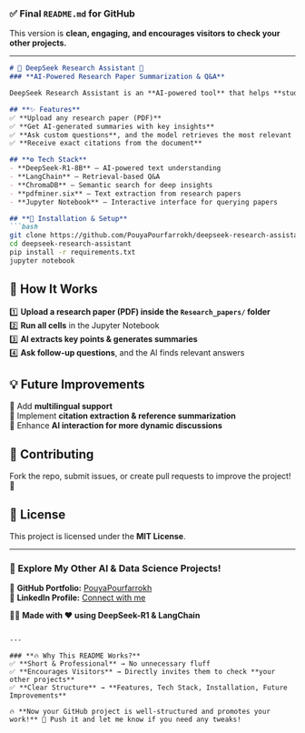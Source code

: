 ### **✅ Final `README.md` for GitHub**  
This version is **clean, engaging, and encourages visitors to check your other projects.**  

---

```markdown
# 🧠 DeepSeek Research Assistant 🚀  
### **AI-Powered Research Paper Summarization & Q&A**  

DeepSeek Research Assistant is an **AI-powered tool** that helps **students, researchers, and professors** quickly analyze research papers.  

## **✨ Features**  
✅ **Upload any research paper (PDF)**  
✅ **Get AI-generated summaries with key insights**  
✅ **Ask custom questions**, and the model retrieves the most relevant answers  
✅ **Receive exact citations from the document**  

## **⚙️ Tech Stack**  
- **DeepSeek-R1-8B** – AI-powered text understanding  
- **LangChain** – Retrieval-based Q&A  
- **ChromaDB** – Semantic search for deep insights  
- **pdfminer.six** – Text extraction from research papers  
- **Jupyter Notebook** – Interactive interface for querying papers  

## **🚀 Installation & Setup**  
```bash
git clone https://github.com/PouyaPourfarrokh/deepseek-research-assistant.git
cd deepseek-research-assistant
pip install -r requirements.txt
jupyter notebook
```

## **📌 How It Works**  
1️⃣ **Upload a research paper (PDF) inside the `Research_papers/` folder**  
2️⃣ **Run all cells** in the Jupyter Notebook  
3️⃣ **AI extracts key points & generates summaries**  
4️⃣ **Ask follow-up questions**, and the AI finds relevant answers  

## **💡 Future Improvements**  
🔹 Add **multilingual support**  
🔹 Implement **citation extraction & reference summarization**  
🔹 Enhance **AI interaction for more dynamic discussions**  

## **🤝 Contributing**  
Fork the repo, submit issues, or create pull requests to improve the project! 🚀  

## **📜 License**  
This project is licensed under the **MIT License**.  

---

### **🔗 Explore My Other AI & Data Science Projects!**  
📌 **GitHub Portfolio:** [PouyaPourfarrokh](https://github.com/PouyaPourfarrokh)  
📌 **LinkedIn Profile:** [Connect with me](https://www.linkedin.com/in/pouyapourfarrokh/)  

👨‍💻 **Made with ❤️ using DeepSeek-R1 & LangChain**  
```

---

### **🔥 Why This README Works?**
✅ **Short & Professional** → No unnecessary fluff  
✅ **Encourages Visitors** → Directly invites them to check **your other projects**  
✅ **Clear Structure** → **Features, Tech Stack, Installation, Future Improvements**  

🔥 **Now your GitHub project is well-structured and promotes your work!** 🚀 Push it and let me know if you need any tweaks!
